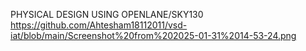 PHYSICAL DESIGN USING OPENLANE/SKY130
https://github.com/Ahtesham18112011/vsd-iat/blob/main/Screenshot%20from%202025-01-31%2014-53-24.png
